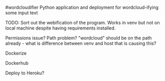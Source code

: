 #wordcloudifier
Python application and deployment for wordcloud-ifying some input text

TODO:
Sort out the webification of the program. Works in venv but not on local machine despite having requirements installed.

Permissions issue? Path problem? "wordcloud" should be on the path already - what is difference between venv and host that is causing this?

Dockerize

Dockerhub

Deploy to Heroku?
